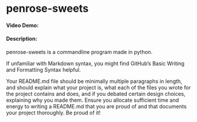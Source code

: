 # penrose-sweets
#### Video Demo:  <URL HERE>
#### Description:

penrose-sweets is a commandline program made in python.



If unfamiliar with Markdown syntax, you might find GitHub’s Basic Writing and Formatting Syntax helpful.

Your README.md file should be minimally multiple paragraphs in length, and should explain what your project is, what each of the files you wrote for the project contains and does, and if you debated certain design choices, explaining why you made them. Ensure you allocate sufficient time and energy to writing a README.md that you are proud of and that documents your project thoroughly. Be proud of it!